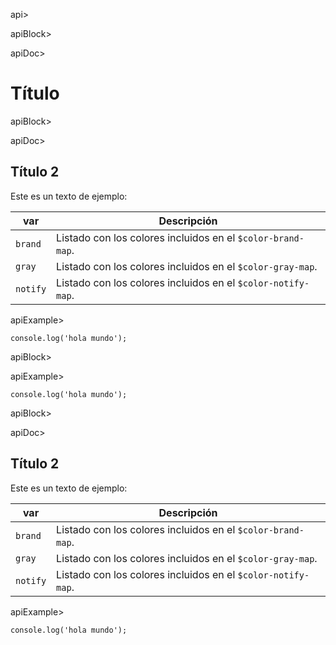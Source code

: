 api>

apiBlock>

apiDoc>
# Título


apiBlock>

apiDoc>
## Título 2

Este es un texto de ejemplo:

| var      | Descripción                                                  |
| -------- | ------------------------------------------------------------ |
| `brand`  | Listado con los colores incluidos en el `$color-brand-map`.  |
| `gray`   | Listado con los colores incluidos en el `$color-gray-map`.   |
| `notify` | Listado con los colores incluidos en el `$color-notify-map`. |

apiExample>

```api
console.log('hola mundo');
```

apiBlock>

apiExample>

```api
console.log('hola mundo');
```

apiBlock>

apiDoc>
## Título 2

Este es un texto de ejemplo:

| var      | Descripción                                                  |
| -------- | ------------------------------------------------------------ |
| `brand`  | Listado con los colores incluidos en el `$color-brand-map`.  |
| `gray`   | Listado con los colores incluidos en el `$color-gray-map`.   |
| `notify` | Listado con los colores incluidos en el `$color-notify-map`. |

apiExample>

```api
console.log('hola mundo');
```
